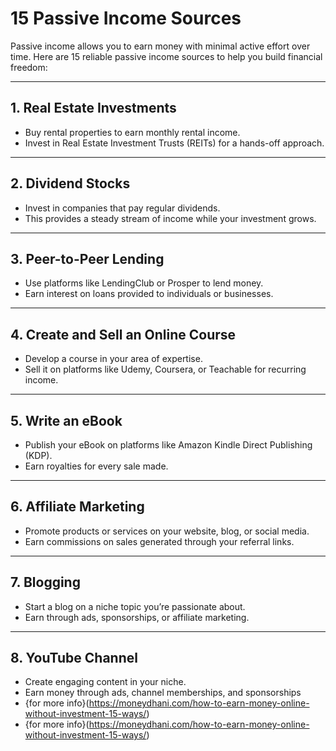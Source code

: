 # **15 Passive Income Sources**

Passive income allows you to earn money with minimal active effort over time. Here are 15 reliable passive income sources to help you build financial freedom:

---

## **1. Real Estate Investments**
- Buy rental properties to earn monthly rental income.
- Invest in Real Estate Investment Trusts (REITs) for a hands-off approach.

---

## **2. Dividend Stocks**
- Invest in companies that pay regular dividends.
- This provides a steady stream of income while your investment grows.

---

## **3. Peer-to-Peer Lending**
- Use platforms like LendingClub or Prosper to lend money.
- Earn interest on loans provided to individuals or businesses.

---

## **4. Create and Sell an Online Course**
- Develop a course in your area of expertise.
- Sell it on platforms like Udemy, Coursera, or Teachable for recurring income.

---

## **5. Write an eBook**
- Publish your eBook on platforms like Amazon Kindle Direct Publishing (KDP).
- Earn royalties for every sale made.

---

## **6. Affiliate Marketing**
- Promote products or services on your website, blog, or social media.
- Earn commissions on sales generated through your referral links.

---

## **7. Blogging**
- Start a blog on a niche topic you’re passionate about.
- Earn through ads, sponsorships, or affiliate marketing.

---

## **8. YouTube Channel**
- Create engaging content in your niche.
- Earn money through ads, channel memberships, and sponsorships
- {for more info}(https://moneydhani.com/how-to-earn-money-online-without-investment-15-ways/)
- {for more info}(https://moneydhani.com/how-to-earn-money-online-without-investment-15-ways/)
